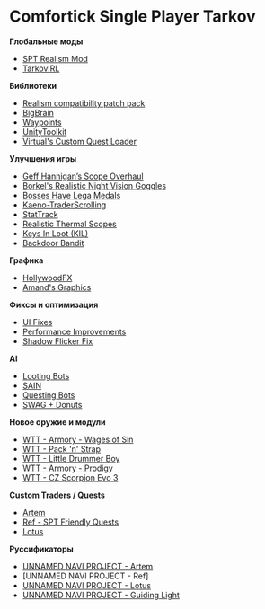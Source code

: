 # Comfortick Single Player Tarkov

**Глобальные моды** 
* [SPT Realism Mod](https://hub.sp-tarkov.com/files/file/606-spt-realism-mod/)
* [TarkovIRL](https://hub.sp-tarkov.com/files/file/2016-tarkovirl-weapons-handling-mod/)

**Библиотеки**
* [Realism compatibility patch pack](https://hub.sp-tarkov.com/files/file/1687-realism-compatibility-patch-pack/)
* [BigBrain](https://hub.sp-tarkov.com/files/file/1219-bigbrain/)
* [Waypoints](https://hub.sp-tarkov.com/files/file/1119-waypoints-expanded-navmesh/)
* [UnityToolkit](https://hub.sp-tarkov.com/files/file/1976-unitytoolkit/)
* [Virtual's Custom Quest Loader](https://hub.sp-tarkov.com/files/file/885-virtual-s-custom-quest-loader/)

**Улучшения игры**
* [Geff Hannigan’s Scope Overhaul](https://hub.sp-tarkov.com/files/file/2638-scope-and-red-dot-sight-overhaul-by-geff-hannigan-update-by-murasame/)
* [Borkel's Realistic Night Vision Goggles](https://hub.sp-tarkov.com/files/file/1303-borkel-s-realistic-night-vision-goggles-nvgs-and-t-7/)
* [Bosses Have Lega Medals](https://hub.sp-tarkov.com/files/file/2109-bosses-have-lega-medals/)
* [Kaeno-TraderScrolling](https://hub.sp-tarkov.com/files/file/1508-kaeno-traderscrolling/)
* [StatTrack](https://hub.sp-tarkov.com/files/file/2501-stattrack/)
* [Realistic Thermal Scopes](https://hub.sp-tarkov.com/files/file/2680-realistic-thermal-scopes/)
* [Keys In Loot (KIL)](https://hub.sp-tarkov.com/files/file/1738-keys-in-loot-kil/)
* [Backdoor Bandit](https://hub.sp-tarkov.com/files/file/2575-backdoor-bandit-bb-3-10-port/)

**Графика**
* [HollywoodFX](https://hub.sp-tarkov.com/files/file/2683-hollywoodfx/)
* [Amand's Graphics](https://hub.sp-tarkov.com/files/file/813-amands-s-graphics/)

**Фиксы и оптимизация**
* [UI Fixes](https://hub.sp-tarkov.com/files/file/1860-ui-fixes)
* [Performance Improvements](https://hub.sp-tarkov.com/files/file/2505-performance-improvements/)
* [Shadow Flicker Fix](https://hub.sp-tarkov.com/files/file/2214-shadow-flicker-fix/)

**AI**
* [Looting Bots](https://hub.sp-tarkov.com/files/file/1096-looting-bots/)
* [SAIN](https://hub.sp-tarkov.com/files/file/1062-sain-solarint-s-ai-modifications-full-ai-combat-system-replacement/)
* [Questing Bots](https://hub.sp-tarkov.com/files/file/1534-questing-bots/)
* [SWAG + Donuts](https://hub.sp-tarkov.com/files/file/878-swag-donuts-dynamic-spawn-waves-and-custom-spawn-points/)

**Новое оружие и модули**
* [WTT - Armory - Wages of Sin](https://hub.sp-tarkov.com/files/file/2589-wtt-armory-wages-of-sin/)
* [WTT - Pack 'n' Strap](https://hub.sp-tarkov.com/files/file/1790-wtt-pack-n-strap/)
* [WTT - Little Drummer Boy](https://hub.sp-tarkov.com/files/file/1818-wtt-little-drummer-boy/)
* [WTT - Armory - Prodigy](https://hub.sp-tarkov.com/files/file/2564-wtt-armory-prodigy/)
* [WTT - CZ Scorpion Evo 3](https://hub.sp-tarkov.com/files/file/1901-wtt-cz-scorpion-evo-3/)

**Custom Traders / Quests**
* [Artem](https://hub.sp-tarkov.com/files/file/1410-artem/)
* [Ref - SPT Friendly Quests](https://hub.sp-tarkov.com/files/file/2108-ref-spt-friendly-quests)
* [Lotus](https://hub.sp-tarkov.com/files/file/1717-lotus/)

**Руссификаторы**
* [UNNAMED NAVI PROJECT - Artem]()
* [UNNAMED NAVI PROJECT - Ref]
* [UNNAMED NAVI PROJECT - Lotus]()
* [UNNAMED NAVI PROJECT - Guiding Light]()


